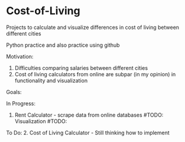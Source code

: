 # Cost-of-Living
Projects to calculate and visualize differences in cost of living between different cities

Python practice and also practice using github

Motivation: 
1. Difficulties comparing salaries between different cities
2. Cost of living calculators from online are subpar (in my opinion) in functionality and visualization

Goals:

In Progress:
1. Rent Calculator - scrape data from online databases
   #TODO: Visualization
   #TODO: 

To Do:
2. Cost of Living Calculator - Still thinking how to implement
